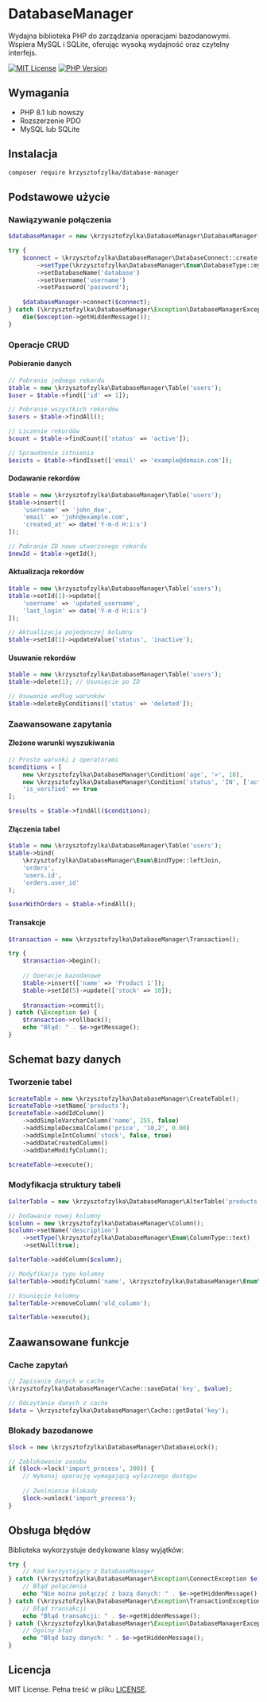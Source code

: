 # DatabaseManager

Wydajna biblioteka PHP do zarządzania operacjami bazodanowymi. Wspiera MySQL i SQLite, oferując wysoką wydajność oraz czytelny interfejs.

[![MIT License](https://img.shields.io/badge/License-MIT-green.svg)](LICENSE)
[![PHP Version](https://img.shields.io/badge/PHP-%3E%3D8.1-blue.svg)](https://www.php.net/releases/8.1/en.php)

## Wymagania

- PHP 8.1 lub nowszy
- Rozszerzenie PDO
- MySQL lub SQLite

## Instalacja

```bash
composer require krzysztofzylka/database-manager
```

## Podstawowe użycie

### Nawiązywanie połączenia

```php
$databaseManager = new \krzysztofzylka\DatabaseManager\DatabaseManager();

try {
    $connect = \krzysztofzylka\DatabaseManager\DatabaseConnect::create()
        ->setType(\krzysztofzylka\DatabaseManager\Enum\DatabaseType::mysql)
        ->setDatabaseName('database')
        ->setUsername('username')
        ->setPassword('password');
    
    $databaseManager->connect($connect);
} catch (\krzysztofzylka\DatabaseManager\Exception\DatabaseManagerException $exception) {
    die($exception->getHiddenMessage());
}
```

### Operacje CRUD

#### Pobieranie danych

```php
// Pobranie jednego rekordu
$table = new \krzysztofzylka\DatabaseManager\Table('users');
$user = $table->find(['id' => 1]);

// Pobranie wszystkich rekordów
$users = $table->findAll();

// Liczenie rekordów
$count = $table->findCount(['status' => 'active']);

// Sprawdzenie istnienia
$exists = $table->findIsset(['email' => 'example@domain.com']);
```

#### Dodawanie rekordów

```php
$table = new \krzysztofzylka\DatabaseManager\Table('users');
$table->insert([
    'username' => 'john_doe',
    'email' => 'john@example.com',
    'created_at' => date('Y-m-d H:i:s')
]);

// Pobranie ID nowo utworzonego rekordu
$newId = $table->getId();
```

#### Aktualizacja rekordów

```php
$table = new \krzysztofzylka\DatabaseManager\Table('users');
$table->setId(1)->update([
    'username' => 'updated_username',
    'last_login' => date('Y-m-d H:i:s')
]);

// Aktualizacja pojedynczej kolumny
$table->setId(1)->updateValue('status', 'inactive');
```

#### Usuwanie rekordów

```php
$table = new \krzysztofzylka\DatabaseManager\Table('users');
$table->delete(1); // Usunięcie po ID

// Usuwanie według warunków
$table->deleteByConditions(['status' => 'deleted']);
```

### Zaawansowane zapytania

#### Złożone warunki wyszukiwania

```php
// Proste warunki z operatorami
$conditions = [
    new \krzysztofzylka\DatabaseManager\Condition('age', '>', 18),
    new \krzysztofzylka\DatabaseManager\Condition('status', 'IN', ['active', 'pending']),
    'is_verified' => true
];

$results = $table->findAll($conditions);
```

#### Złączenia tabel

```php
$table = new \krzysztofzylka\DatabaseManager\Table('users');
$table->bind(
    \krzysztofzylka\DatabaseManager\Enum\BindType::leftJoin,
    'orders',
    'users.id',
    'orders.user_id'
);

$userWithOrders = $table->findAll();
```

#### Transakcje

```php
$transaction = new \krzysztofzylka\DatabaseManager\Transaction();

try {
    $transaction->begin();
    
    // Operacje bazodanowe
    $table->insert(['name' => 'Product 1']);
    $table->setId(5)->update(['stock' => 10]);
    
    $transaction->commit();
} catch (\Exception $e) {
    $transaction->rollback();
    echo "Błąd: " . $e->getMessage();
}
```

## Schemat bazy danych

### Tworzenie tabel

```php
$createTable = new \krzysztofzylka\DatabaseManager\CreateTable();
$createTable->setName('products');
$createTable->addIdColumn()
    ->addSimpleVarcharColumn('name', 255, false)
    ->addSimpleDecimalColumn('price', '10,2', 0.00)
    ->addSimpleIntColumn('stock', false, true)
    ->addDateCreatedColumn()
    ->addDateModifyColumn();

$createTable->execute();
```

### Modyfikacja struktury tabeli

```php
$alterTable = new \krzysztofzylka\DatabaseManager\AlterTable('products');

// Dodawanie nowej kolumny
$column = new \krzysztofzylka\DatabaseManager\Column();
$column->setName('description')
    ->setType(\krzysztofzylka\DatabaseManager\Enum\ColumnType::text)
    ->setNull(true);

$alterTable->addColumn($column);

// Modyfikacja typu kolumny
$alterTable->modifyColumn('name', \krzysztofzylka\DatabaseManager\Enum\ColumnType::varchar, 100);

// Usunięcie kolumny
$alterTable->removeColumn('old_column');

$alterTable->execute();
```

## Zaawansowane funkcje

### Cache zapytań

```php
// Zapisanie danych w cache
\krzysztofzylka\DatabaseManager\Cache::saveData('key', $value);

// Odczytanie danych z cache
$data = \krzysztofzylka\DatabaseManager\Cache::getData('key');
```

### Blokady bazodanowe

```php
$lock = new \krzysztofzylka\DatabaseManager\DatabaseLock();

// Zablokowanie zasobu
if ($lock->lock('import_process', 300)) {
    // Wykonaj operację wymagającą wyłącznego dostępu
    
    // Zwolnienie blokady
    $lock->unlock('import_process');
}
```

## Obsługa błędów

Biblioteka wykorzystuje dedykowane klasy wyjątków:

```php
try {
    // Kod korzystający z DatabaseManager
} catch (\krzysztofzylka\DatabaseManager\Exception\ConnectException $e) {
    // Błąd połączenia
    echo "Nie można połączyć z bazą danych: " . $e->getHiddenMessage();
} catch (\krzysztofzylka\DatabaseManager\Exception\TransactionException $e) {
    // Błąd transakcji
    echo "Błąd transakcji: " . $e->getHiddenMessage();
} catch (\krzysztofzylka\DatabaseManager\Exception\DatabaseManagerException $e) {
    // Ogólny błąd
    echo "Błąd bazy danych: " . $e->getHiddenMessage();
}
```

## Licencja

MIT License. Pełna treść w pliku [LICENSE](LICENSE).